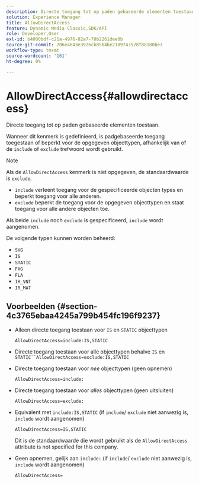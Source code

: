 ```yaml
---
description: Directe toegang tot op paden gebaseerde elementen toestaan.
solution: Experience Manager
title: AllowDirectAccess
feature: Dynamic Media Classic,SDK/API
role: Developer,User
exl-id: b4000bdf-c21a-4976-82a7-70b2261dee0b
source-git-commit: 206e4643e3926cb85b4be2189743578f88180be7
workflow-type: tm+mt
source-wordcount: '161'
ht-degree: 0%

---
```


# AllowDirectAccess{#allowdirectaccess}

Directe toegang tot op paden gebaseerde elementen toestaan.

Wanneer dit kenmerk is gedefinieerd, is padgebaseerde toegang toegestaan of beperkt voor de opgegeven objecttypen, afhankelijk van of de `include` of `exclude` trefwoord wordt gebruikt.

>[!NOTE]
>
>Als de `AllowDirectAccess` kenmerk is niet opgegeven, de standaardwaarde is `exclude`.

* `include` verleent toegang voor de gespecificeerde objecten types en beperkt toegang voor alle anderen.
* `exclude` beperkt de toegang voor de opgegeven objecttypen en staat toegang voor alle andere objecten toe.

Als beide `include` noch `exclude` is gespecificeerd, `include` wordt aangenomen.

De volgende typen kunnen worden beheerd:

* `SVG`
* `IS`
* `STATIC`
* `FXG`
* `FLA`
* `IR_VNT`
* `IR_MAT`

## Voorbeelden {#section-4c3765ebaa4245a799b454fc196f9237}

* Alleen directe toegang toestaan voor `IS` en `STATIC` objecttypen

   `AllowDirectAccess=include:IS,STATIC`

* Directe toegang toestaan voor alle objecttypen behalve `IS` en `STATIC``AllowDirectAccess=exclude:IS,STATIC`

* Directe toegang toestaan voor *nee* objecttypen (geen opnemen)

   `AllowDirectAccess=include:`

* Directe toegang toestaan voor *alles* objecttypen (geen uitsluiten)

   `AllowDirectAccess=exclude:`

* Equivalent met `include:IS,STATIC` (if `include`/ `exclude` niet aanwezig is, `include` wordt aangenomen)

   `AllowDirectAccess=IS,STATIC`

   Dit is de standaardwaarde die wordt gebruikt als de `AllowDirectAccess` attribute is not specified for this company.

* Geen opnemen, gelijk aan `include:` (if `include`/ `exclude` niet aanwezig is, `include` wordt aangenomen)

   `AllowDirectAccess=`
